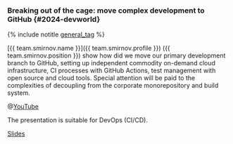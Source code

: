 ### Breaking out of the cage: move complex development to GitHub {#2024-devworld}

{% include notitle [general_tag](../../tags.md#general) %}

[{{ team.smirnov.name }}]({{ team.smirnov.profile }}) ({{ team.smirnov.position }}) show how did we move our primary development branch to GitHub, setting up independent commodity on-demand cloud infrastructure, CI processes with GitHub Actions, test management with open source and cloud tools. Special attention will be paid to the complexities of decoupling from the corporate monorepository and build system.

@[YouTube](https://youtu.be/ETEhq7RGBTk?si=MAUDwaXlzCl0IzH_)

The presentation is suitable for DevOps (CI/CD).

[Slides](https://presentations.ydb.tech/2024/en/devworld/presentation.pdf)